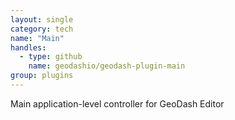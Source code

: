 ```yaml
---
layout: single
category: tech
name: "Main"
handles:
  - type: github
    name: geodashio/geodash-plugin-main
group: plugins
---
```


Main application-level controller for GeoDash Editor
